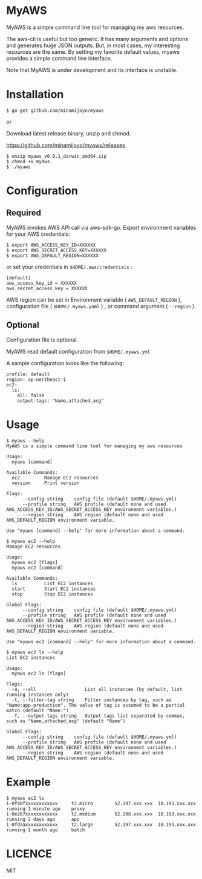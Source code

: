 # MyAWS

MyAWS is a simple command line tool for managing my aws resources.

The aws-cli is useful but too generic. It has many arguments and options and generates huge JSON outputs. But, in most cases, my interesting resources are the same. By setting my favorite default values, myaws provides a simple command line interface.

Note that MyAWS is under development and its interface is unstable.

# Installation

```
$ go get github.com/minamijoyo/myaws
```

or

Download latest release binary, unzip and chmod.

https://github.com/minamijoyo/myaws/releases

```
$ unzip myaws_v0.0.1_darwin_amd64.zip
$ chmod +x myaws
$ ./myaws
```

# Configuration
## Required
MyAWS invokes AWS API call via aws-sdk-go.
Export environment variables for your AWS credentials:

```
$ export AWS_ACCESS_KEY_ID=XXXXXX
$ export AWS_SECRET_ACCESS_KEY=XXXXXX
$ export AWS_DEFAULT_REGION=XXXXXX
```

or set your credentials in `$HOME/.aws/credentials` :

```
[default]
aws_access_key_id = XXXXXX
aws_secret_access_key = XXXXXX
```

AWS region can be set in Environment variable ( `AWS_DEFAULT_REGION` ), configuration file ( `$HOME/.myaws.yaml` ) , or command argument ( `--region` ).

## Optional

Configuration file is optional.

MyAWS read default configuration from `$HOME/.myaws.yml`

A sample configuration looks like the following:

```
profile: default
region: ap-northeast-1
ec2:
  ls:
    all: false
    output-tags: "Name,attached_asg"
```

# Usage

```
$ myaws --help
MyAWS is a simple command line tool for managing my aws resources

Usage:
  myaws [command]

Available Commands:
  ec2         Manage EC2 resources
  version     Print version

Flags:
      --config string    config file (default $HOME/.myaws.yml)
      --profile string   AWS profile (default none and used AWS_ACCESS_KEY_ID/AWS_SECRET_ACCESS_KEY environment variables.)
      --region string    AWS region (default none and used AWS_DEFAULT_REGION environment variable.

Use "myaws [command] --help" for more information about a command.
```

```
$ myaws ec2 --help
Manage EC2 resources

Usage:
  myaws ec2 [flags]
  myaws ec2 [command]

Available Commands:
  ls          List EC2 instances
  start       Start EC2 instances
  stop        Stop EC2 instances

Global Flags:
      --config string    config file (default $HOME/.myaws.yml)
      --profile string   AWS profile (default none and used AWS_ACCESS_KEY_ID/AWS_SECRET_ACCESS_KEY environment variables.)
      --region string    AWS region (default none and used AWS_DEFAULT_REGION environment variable.

Use "myaws ec2 [command] --help" for more information about a command.
```

```
$ myaws ec2 ls --help
List EC2 instances

Usage:
  myaws ec2 ls [flags]

Flags:
  -a, --all                  List all instances (by default, list running instances only)
  -t, --filter-tag string    Filter instances by tag, such as "Name:app-production". The value of tag is assumed to be a partial match (default "Name:")
  -T, --output-tags string   Output tags list separated by commas, such as "Name,attached_asg" (default "Name")

Global Flags:
      --config string    config file (default $HOME/.myaws.yml)
      --profile string   AWS profile (default none and used AWS_ACCESS_KEY_ID/AWS_SECRET_ACCESS_KEY environment variables.)
      --region string    AWS region (default none and used AWS_DEFAULT_REGION environment variable.
```

# Example

```
$ myaws ec2 ls
i-0f48fxxxxxxxxxxxx     t2.micro        52.197.xxx.xxx  10.193.xxx.xxx    running 1 minute ago    proxy
i-0e267xxxxxxxxxxxx     t2.medium       52.198.xxx.xxx  10.193.xxx.xxx    running 2 days ago      app
i-0fdaaxxxxxxxxxxxx     t2.large        52.197.xxx.xxx  10.193.xxx.xxx    running 1 month ago     batch
```

# LICENCE

MIT

